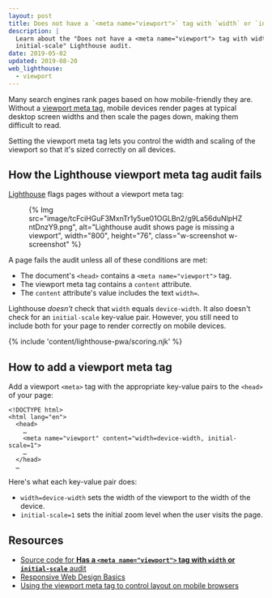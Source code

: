 ```yaml
---
layout: post
title: Does not have a `<meta name="viewport">` tag with `width` or `initial-scale`
description: |
  Learn about the "Does not have a <meta name="viewport"> tag with width or
  initial-scale" Lighthouse audit.
date: 2019-05-02
updated: 2019-08-20
web_lighthouse:
  - viewport
---
```


Many search engines rank pages based on how mobile-friendly they are.
Without a [viewport meta tag](https://developer.mozilla.org/docs/Web/HTML/Viewport_meta_tag),
mobile devices render pages at typical desktop screen widths and then scale the
pages down, making them difficult to read.

Setting the viewport meta tag lets you control the
width and scaling of the viewport so that it's sized correctly on all devices.

## How the Lighthouse viewport meta tag audit fails

[Lighthouse](https://developers.google.com/web/tools/lighthouse/) flags pages
without a viewport meta tag:

<figure class="w-figure">
  {% Img src="image/tcFciHGuF3MxnTr1y5ue01OGLBn2/g9La56duNlpHZntDnzY9.png", alt="Lighthouse audit shows page is missing a viewport", width="800", height="76", class="w-screenshot w-screenshot" %}
</figure>

A page fails the audit unless all of these conditions are met:
- The document's `<head>` contains a `<meta name="viewport">` tag.
- The viewport meta tag contains a `content` attribute.
- The `content` attribute's value includes the text `width=`.

Lighthouse _doesn't_ check that `width` equals `device-width`. It also doesn't
check for an `initial-scale` key-value pair. However, you still need to include
both for your page to render correctly on mobile devices.

{% include 'content/lighthouse-pwa/scoring.njk' %}

## How to add a viewport meta tag

Add a viewport `<meta>` tag with the appropriate key-value pairs to the `<head>`
of your page:

```html/4
<!DOCTYPE html>
<html lang="en">
  <head>
    …
    <meta name="viewport" content="width=device-width, initial-scale=1">
    …
  </head>
  …
```

Here's what each key-value pair does:
- `width=device-width` sets the width of the viewport to the width of the device.
- `initial-scale=1` sets the initial zoom level when the user visits the page.

## Resources

- [Source code for **Has a `<meta name="viewport">` tag with `width` or `initial-scale`** audit](https://github.com/GoogleChrome/lighthouse/blob/master/lighthouse-core/audits/viewport.js)
- [Responsive Web Design Basics](https://developers.google.com/web/fundamentals/design-and-ux/responsive/#set-the-viewport)
- [Using the viewport meta tag to control layout on mobile browsers](https://developer.mozilla.org/docs/Web/HTML/Viewport_meta_tag)
